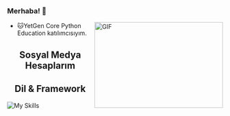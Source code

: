 



### Merhaba! 👋


<img align="right" height="200" width="300" alt="GIF" src="https://i.pinimg.com/originals/be/96/a4/be96a419a942541ad8973e7056afb938.gif"/>



- :cat:YetGen Core Python Education katılımcısıyım.


<h2 align="center">Sosyal Medya Hesaplarım </h2>


<h2 align="center">Dil & Framework</h2>

![My Skills](https://skillicons.dev/icons?i=py)


